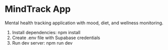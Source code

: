 ﻿# MindTrack App

Mental health tracking application with mood, diet, and wellness monitoring.

1. Install dependencies: npm install
2. Create .env file with Supabase credentials
3. Run dev server: npm run dev

